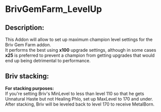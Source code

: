 # BrivGemFarm_LevelUp
## Description:
This Addon will allow to set up maximum champion level settings for the Briv Gem Farm addon.  
It performs the best using **x100** upgrade settings, although in some cases **x25** is preferred to prevent a champion from getting upgrades that would end up being detrimental to performance.
## Briv stacking:
**For stacking purposes:**  
If you're setting Briv's MinLevel to less than level 110 so that he gets Unnatural Haste but not Healing Phlo, set up MaxLevel to 170 and under.  
After stacking, Briv will be leveled back to level 170 to receive MetalBorn.